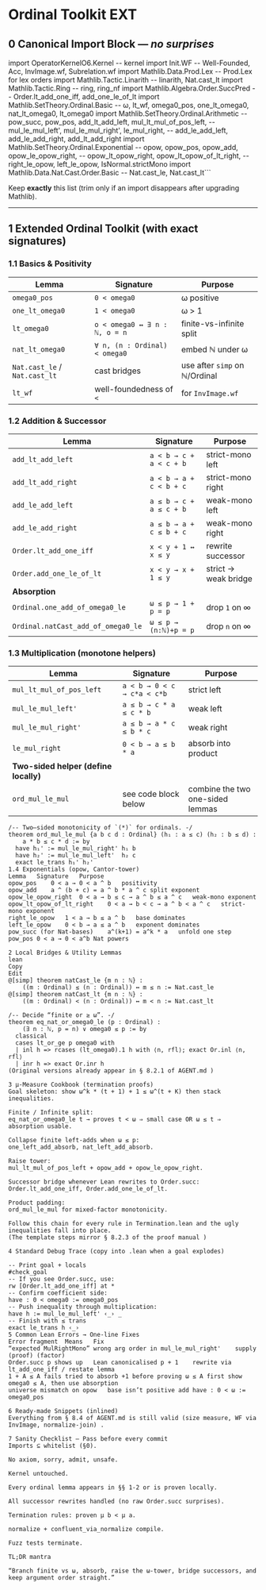 
# Ordinal Toolkit EXT

## 0  Canonical Import Block — _no surprises_

import OperatorKernelO6.Kernel              -- kernel
import Init.WF                               -- Well-Founded, Acc, InvImage.wf, Subrelation.wf
import Mathlib.Data.Prod.Lex                 -- Prod.Lex for lex orders
import Mathlib.Tactic.Linarith               -- linarith, Nat.cast_lt
import Mathlib.Tactic.Ring                   -- ring, ring_nf
import Mathlib.Algebra.Order.SuccPred        -- Order.lt_add_one_iff, add_one_le_of_lt
import Mathlib.SetTheory.Ordinal.Basic       -- ω, lt_wf, omega0_pos, one_lt_omega0, nat_lt_omega0, lt_omega0
import Mathlib.SetTheory.Ordinal.Arithmetic  -- pow_succ, pow_pos, add_lt_add_left, mul_lt_mul_of_pos_left,
                                             -- mul_le_mul_left', mul_le_mul_right', le_mul_right,
                                             -- add_le_add_left, add_le_add_right, add_lt_add_right
import Mathlib.SetTheory.Ordinal.Exponential -- opow, opow_pos, opow_add, opow_le_opow_right,
                                             -- opow_lt_opow_right, opow_lt_opow_of_lt_right,
                                             -- right_le_opow, left_le_opow, IsNormal.strictMono
import Mathlib.Data.Nat.Cast.Order.Basic     -- Nat.cast_le, Nat.cast_lt``` 

Keep **exactly** this list (trim only if an import disappears after upgrading Mathlib).

---

## 1  Extended Ordinal Toolkit (with exact signatures)

### 1.1 Basics & Positivity

| Lemma | Signature | Purpose |
|-------|-----------|---------|
| `omega0_pos` | `0 < omega0` | ω positive  |
| `one_lt_omega0` | `1 < omega0` | ω > 1  |
| `lt_omega0` | `o < omega0 ↔ ∃ n : ℕ, o = n` | finite-vs-infinite split  |
| `nat_lt_omega0` | `∀ n, (n : Ordinal) < omega0` | embed ℕ under ω  |
| `Nat.cast_le` / `Nat.cast_lt` | cast bridges | use after `simp` on ℕ/Ordinal  |
| `lt_wf` | well-foundedness of `<` | for `InvImage.wf` |

### 1.2 Addition & Successor

| Lemma | Signature | Purpose |
|-------|-----------|---------|
| `add_lt_add_left` | `a < b → c + a < c + b` | strict-mono left  |
| `add_lt_add_right` | `a < b → a + c < b + c` | strict-mono right |
| `add_le_add_left`  | `a ≤ b → c + a ≤ c + b` | weak-mono left |
| `add_le_add_right` | `a ≤ b → a + c ≤ b + c` | weak-mono right |
| `Order.lt_add_one_iff` | `x < y + 1 ↔ x ≤ y` | rewrite successor  |
| `Order.add_one_le_of_lt` | `x < y → x + 1 ≤ y` | strict → weak bridge  |
| **Absorption** |
| `Ordinal.one_add_of_omega0_le` | `ω ≤ p → 1 + p = p` | drop `1` on ∞  |
| `Ordinal.natCast_add_of_omega0_le` | `ω ≤ p → (n:ℕ)+p = p` | drop `n` on ∞  |

### 1.3 Multiplication (monotone helpers)

| Lemma | Signature | Purpose |
|-------|-----------|---------|
| `mul_lt_mul_of_pos_left` | `a < b → 0 < c → c*a < c*b` | strict left  |
| `mul_le_mul_left'` | `a ≤ b → c * a ≤ c * b` | weak left  |
| `mul_le_mul_right'` | `a ≤ b → a * c ≤ b * c` | weak right  |
| `le_mul_right` | `0 < b → a ≤ b * a` | absorb into product  |
| **Two-sided helper (define locally)** |
| `ord_mul_le_mul` | see code block below | combine the two one-sided lemmas  |

```lean
/-- Two–sided monotonicity of `(*)` for ordinals. -/
theorem ord_mul_le_mul {a b c d : Ordinal} (h₁ : a ≤ c) (h₂ : b ≤ d) :
    a * b ≤ c * d := by
  have h₁' := mul_le_mul_right' h₁ b
  have h₂' := mul_le_mul_left'  h₂ c
  exact le_trans h₁' h₂'
1.4 Exponentials (opow, Cantor-tower)
Lemma	Signature	Purpose
opow_pos	0 < a → 0 < a ^ b	positivity
opow_add	a ^ (b + c) = a ^ b * a ^ c	split exponent
opow_le_opow_right	0 < a → b ≤ c → a ^ b ≤ a ^ c	weak-mono exponent
opow_lt_opow_of_lt_right	0 < a → b < c → a ^ b < a ^ c	strict-mono exponent
right_le_opow	1 < a → b ≤ a ^ b	base dominates
left_le_opow	0 < b → a ≤ a ^ b	exponent dominates
pow_succ (for Nat-bases)	a^(k+1) = a^k * a	unfold one step
pow_pos	0 < a → 0 < a^b	Nat powers

2 Local Bridges & Utility Lemmas
lean
Copy
Edit
@[simp] theorem natCast_le {m n : ℕ} :
    ((m : Ordinal) ≤ (n : Ordinal)) ↔ m ≤ n := Nat.cast_le
@[simp] theorem natCast_lt {m n : ℕ} :
    ((m : Ordinal) < (n : Ordinal)) ↔ m < n := Nat.cast_lt

/-- Decide “finite or ≥ ω”. -/
theorem eq_nat_or_omega0_le (p : Ordinal) :
    (∃ n : ℕ, p = n) ∨ omega0 ≤ p := by
  classical
  cases lt_or_ge p omega0 with
  | inl h => rcases (lt_omega0).1 h with ⟨n, rfl⟩; exact Or.inl ⟨n, rfl⟩
  | inr h => exact Or.inr h
(Original versions already appear in § 8.2.1 of AGENT.md )

3 μ-Measure Cookbook (termination proofs)
Goal skeleton: show ω^k * (t + 1) + 1 ≤ ω^(t + K) then stack inequalities.

Finite / Infinite split:
eq_nat_or_omega0_le t → proves t < ω ⇒ small case OR ω ≤ t ⇒ absorption usable.

Collapse finite left-adds when ω ≤ p:
one_left_add_absorb, nat_left_add_absorb.

Raise tower:
mul_lt_mul_of_pos_left + opow_add + opow_le_opow_right.

Successor bridge whenever Lean rewrites to Order.succ:
Order.lt_add_one_iff, Order.add_one_le_of_lt.

Product padding:
ord_mul_le_mul for mixed-factor monotonicity.

Follow this chain for every rule in Termination.lean and the ugly inequalities fall into place.
(The template steps mirror § 8.2.3 of the proof manual )

4 Standard Debug Trace (copy into .lean when a goal explodes)

-- Print goal + locals
#check_goal
-- If you see Order.succ, use:
rw [Order.lt_add_one_iff] at *
-- Confirm coefficient side:
have : 0 < omega0 := omega0_pos
-- Push inequality through multiplication:
have h := mul_le_mul_left' ‹_› _
-- Finish with ≤ trans
exact le_trans h ‹_›
5 Common Lean Errors → One-line Fixes
Error fragment	Means	Fix
“expected MulRightMono”	wrong arg order in mul_le_mul_right'	supply (proof) (factor)
Order.succ p shows up	Lean canonicalised p + 1	rewrite via lt_add_one_iff / restate lemma
1 + A ≤ A fails	tried to absorb +1 before proving ω ≤ A	first show omega0 ≤ A, then use absorption
universe mismatch on opow	base isn’t positive	add have : 0 < ω := omega0_pos

6 Ready-made Snippets (inlined)
Everything from § 8.4 of AGENT.md is still valid (size measure, WF via InvImage, normalize-join) .

7 Sanity Checklist — Pass before every commit
Imports ⊆ whitelist (§0).

No axiom, sorry, admit, unsafe.

Kernel untouched.

Every ordinal lemma appears in §§ 1-2 or is proven locally.

All successor rewrites handled (no raw Order.succ surprises).

Termination rules: proven μ b < μ a.

normalize + confluent_via_normalize compile.

Fuzz tests terminate.

TL;DR mantra

“Branch finite vs ω, absorb, raise the ω-tower, bridge successors, and keep argument order straight.”
